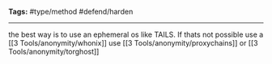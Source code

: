 **Tags:** #type/method #defend/harden 

---


the best way is to use an ephemeral os like TAILS. If thats not possible use a [[3 Tools/anonymity/whonix]]
use [[3 Tools/anonymity/proxychains]] or [[3 Tools/anonymity/torghost]]

